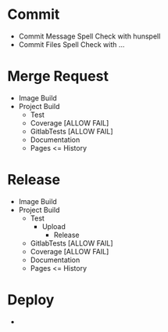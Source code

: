 # Commit

- Commit Message Spell Check with hunspell
- Commit Files Spell Check with ...

# Merge Request

- Image Build
- Project Build
    - Test
    - Coverage [ALLOW FAIL]
    - GitlabTests [ALLOW FAIL]
    - Documentation
    - Pages <= History

# Release

- Image Build
- Project Build
    - Test
        - Upload
            - Release
    - GitlabTests [ALLOW FAIL]
    - Coverage [ALLOW FAIL]
    - Documentation
    - Pages <= History

# Deploy

- 
